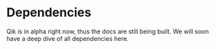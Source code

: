 # Dependencies

Qik is in alpha right now, thus the docs are still being built. We will soon have a deep dive of all dependencies here.